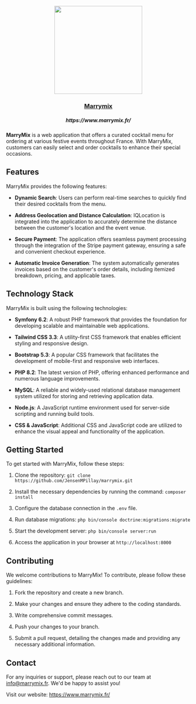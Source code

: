 <p align="center">
  <a href="https://www.marrymix.fr/">
  <img src="https://www.marrymix.fr/images/logo/marrymix-detailed.png" height="240">
    <h3 align="center">Marrymix</h3>
  </a>
</p>

 <h5 align="center">https://www.marrymix.fr/</h5>

**MarryMix** is a web application that offers a curated cocktail menu for ordering at various festive events throughout France. With MarryMix, customers can easily select and order cocktails to enhance their special occasions.

## Features

MarryMix provides the following features:

- **Dynamic Search**: Users can perform real-time searches to quickly find their desired cocktails from the menu.

- **Address Geolocation and Distance Calculation**: IQLocation is integrated into the application to accurately determine the distance between the customer's location and the event venue.

- **Secure Payment**: The application offers seamless payment processing through the integration of the Stripe payment gateway, ensuring a safe and convenient checkout experience.

- **Automatic Invoice Generation**: The system automatically generates invoices based on the customer's order details, including itemized breakdown, pricing, and applicable taxes.

## Technology Stack

MarryMix is built using the following technologies:

- **Symfony 6.2**: A robust PHP framework that provides the foundation for developing scalable and maintainable web applications.

- **Tailwind CSS 3.3**: A utility-first CSS framework that enables efficient styling and responsive design.

- **Bootstrap 5.3**: A popular CSS framework that facilitates the development of mobile-first and responsive web interfaces.

- **PHP 8.2**: The latest version of PHP, offering enhanced performance and numerous language improvements.

- **MySQL**: A reliable and widely-used relational database management system utilized for storing and retrieving application data.

- **Node.js**: A JavaScript runtime environment used for server-side scripting and running build tools.

- **CSS & JavaScript**: Additional CSS and JavaScript code are utilized to enhance the visual appeal and functionality of the application.

## Getting Started

To get started with MarryMix, follow these steps:

1. Clone the repository: `git clone https://github.com/JensenMPillay/marrymix.git`

2. Install the necessary dependencies by running the command: `composer install`

3. Configure the database connection in the `.env` file.

4. Run database migrations: `php bin/console doctrine:migrations:migrate`

5. Start the development server: `php bin/console server:run`

6. Access the application in your browser at `http://localhost:8000`

## Contributing

We welcome contributions to MarryMix! To contribute, please follow these guidelines:

1. Fork the repository and create a new branch.

2. Make your changes and ensure they adhere to the coding standards.

3. Write comprehensive commit messages.

4. Push your changes to your branch.

5. Submit a pull request, detailing the changes made and providing any necessary additional information.

## Contact

For any inquiries or support, please reach out to our team at info@marrymix.fr. We'd be happy to assist you!

Visit our website: https://www.marrymix.fr/
